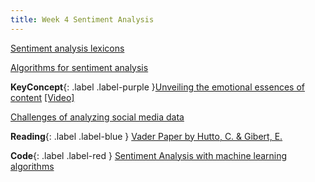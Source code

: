 ```yaml
---
title: Week 4 Sentiment Analysis
---
```


[Sentiment analysis lexicons](../notes/lexicons)

[Algorithms for sentiment analysis ](../notes/sentimentmodels)

**KeyConcept**{: .label .label-purple }[Unveiling the emotional essences of content](https://github.com/DrShaoGang/ILS_NLP/blob/main/notes/Sentiment-Analysis.ipynb)
   [[Video]](#)


[Challenges of analyzing social media data](../notes/socialmedia)



**Reading**{: .label .label-blue } [Vader Paper by Hutto, C. & Gibert, E.](https://ojs.aaai.org/index.php/ICWSM/article/view/14550)

**Code**{: .label .label-red } [Sentiment Analysis with machine learning algorithms](https://colab.research.google.com/drive/18MnNe-UYpY_oiJXIDk0YGPWpZYaN8CPX?usp=sharing) 
